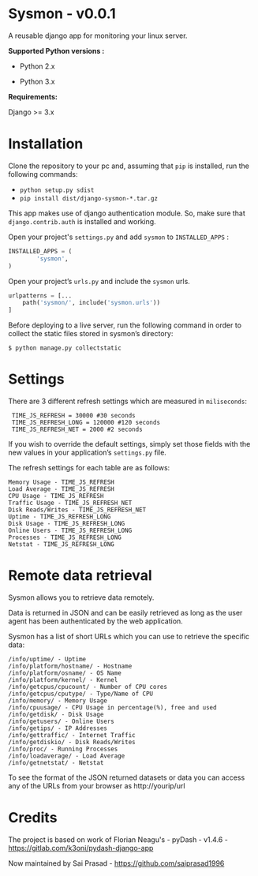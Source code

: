 # Sysmon - v0.0.1

A reusable django app for monitoring your linux server.

**Supported Python versions :**

- Python 2.x

- Python 3.x

**Requirements:**

Django >= 3.x

# Installation

Clone the repository to your pc and, assuming that `pip` is installed,
run the following commands:

-   `python setup.py sdist`
-   `pip install dist/django-sysmon-*.tar.gz`

This app makes use of django authentication module. So, make sure that `django.contrib.auth` is installed and working.

Open your project's `settings.py` and add `sysmon` to `INSTALLED_APPS` :

```python
INSTALLED_APPS = (
        'sysmon',
)
```



Open your project’s `urls.py` and include the `sysmon` urls.



```python
urlpatterns = [...
    path('sysmon/', include('sysmon.urls'))
]

```

Before deploying to a live server, run the following command in order to
collect the static files stored in sysmon’s directory:

    $ python manage.py collectstatic

# Settings

There are 3 different refresh settings which are measured in
`miliseconds`:

     TIME_JS_REFRESH = 30000 #30 seconds
     TIME_JS_REFRESH_LONG = 120000 #120 seconds
     TIME_JS_REFRESH_NET = 2000 #2 seconds

If you wish to override the default settings, simply set those fields
with the new values in your application’s `settings.py` file.

The refresh settings for each table are as follows:

    Memory Usage - TIME_JS_REFRESH
    Load Average - TIME_JS_REFRESH
    CPU Usage - TIME_JS_REFRESH
    Traffic Usage - TIME_JS_REFRESH_NET
    Disk Reads/Writes - TIME_JS_REFRESH_NET
    Uptime - TIME_JS_REFRESH_LONG
    Disk Usage - TIME_JS_REFRESH_LONG
    Online Users - TIME_JS_REFRESH_LONG
    Processes - TIME_JS_REFRESH_LONG
    Netstat - TIME_JS_REFRESH_LONG

# Remote data retrieval

Sysmon allows you to retrieve data remotely.

Data is returned in JSON and can be easily retrieved as long as the user
agent has been authenticated by the web application.

Sysmon has a list of short URLs which you can use to retrieve the
specific data:

    /info/uptime/ - Uptime
    /info/platform/hostname/ - Hostname
    /info/platform/osname/ - OS Name
    /info/platform/kernel/ - Kernel
    /info/getcpus/cpucount/ - Number of CPU cores
    /info/getcpus/cputype/ - Type/Name of CPU
    /info/memory/ - Memory Usage
    /info/cpuusage/ - CPU Usage in percentage(%), free and used
    /info/getdisk/ - Disk Usage
    /info/getusers/ - Online Users
    /info/getips/ - IP Addresses
    /info/gettraffic/ - Internet Traffic
    /info/getdiskio/ - Disk Reads/Writes
    /info/proc/ - Running Processes
    /info/loadaverage/ - Load Average
    /info/getnetstat/ - Netstat

To see the format of the JSON returned datasets or data you can access
any of the URLs from your browser as http://yourip/url 

# Credits

The project is based on work of Florian Neagu's - pyDash - v1.4.6 - https://gitlab.com/k3oni/pydash-django-app

Now maintained by Sai Prasad - https://github.com/saiprasad1996


